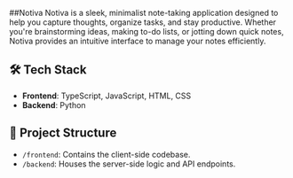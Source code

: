 ##Notiva 
Notiva is a sleek, minimalist note-taking application designed to help you capture thoughts, organize tasks, and stay productive. Whether you're brainstorming ideas, making to-do lists, or jotting down quick notes, Notiva provides an intuitive interface to manage your notes efficiently.

## 🛠️ Tech Stack
- **Frontend**: TypeScript, JavaScript, HTML, CSS
- **Backend**: Python

## 📂 Project Structure

- `/frontend`: Contains the client-side codebase.
- `/backend`: Houses the server-side logic and API endpoints.
